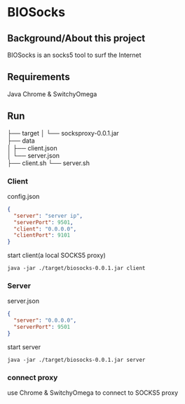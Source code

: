 BIOSocks
===

## Background/About this project

BIOSocks  is an socks5 tool to  surf the Internet

## Requirements

Java 
Chrome & SwitchyOmega

## Run
├── target
│   └── socksproxy-0.0.1.jar                          
├── data                        
│   ├── client.json  
│   └── server.json                
├── client.sh
└── server.sh                         

### Client

config.json
```json
{
  "server": "server ip", 
  "serverPort": 9501,
  "client": "0.0.0.0",
  "clientPort": 9101
}
```
start client(a local SOCKS5 proxy)
```$xslt
java -jar ./target/biosocks-0.0.1.jar client
```
### Server

server.json
```json
{
  "server": "0.0.0.0",
  "serverPort": 9501
}

```
start server
```
java -jar ./target/biosocks-0.0.1.jar server
```
### connect proxy
use Chrome & SwitchyOmega to connect to SOCKS5 proxy



